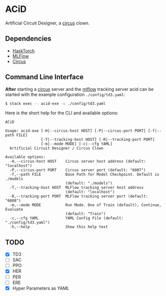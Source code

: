 # ACiD

Artificial Circuit Designer, a 
[circus](https://github.com/augustunderground/circus) clown.

## Dependencies

- [HaskTorch](https://github.com/hasktorch/hasktorch)
- [MLFlow](https://github.com/AugustUnderground/mlflow-hs)
- [Circus](https://github.com/AugustUnderground/circus)

## Command Line Interface

**After** starting a [circus](https://github.com/AugustUnderground/circus)
server and the [mlflow](https://github.com/AugustUnderground/mlflow-hs)
tracking server acid can be started with the example configuration 
`./config/td3.yaml`:

```bash
$ stack exec -- acid-exe -c ./config/td3.yaml
```

Here is the short help for the CLI and available options:

```
ACiD

Usage: acid-exe [-H|--circus-host HOST] [-P|--circus-port PORT] [-f|--path FILE]
                [-T|--tracking-host HOST] [-R|--tracking-port PORT]
                [-m|--mode MODE] [-c|--cfg YAML]
  Artificial Circuit Designer / Circus Clown

Available options:
  -H,--circus-host HOST    Circus server host address (default: "localhost")
  -P,--circus-port PORT    Circus server port (default: "6007")
  -f,--path FILE           Base Path for Model Checkpoint. Default is ./models
                           (default: "./models")
  -T,--tracking-host HOST  MLFlow tracking server host address
                           (default: "localhost")
  -R,--tracking-port PORT  MLFlow tracking server port (default: "6008")
  -m,--mode MODE           Run Mode. One of Train (default), Continue, Evaluate
                           (default: "Train")
  -c,--cfg YAML            YAML Config File (default: "./config/td3.yaml")
  -h,--help                Show this help text
```

## TODO

- [X] TD3
- [ ] SAC
- [ ] PPO
- [X] HER
- [ ] PER
- [ ] ERE
- [X] Hyper Parameters as YAML
